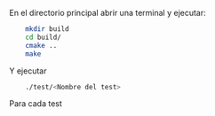 En el directorio principal abrir una terminal y ejecutar:

```bash
    mkdir build
    cd build/
    cmake ..
    make
```
Y ejecutar    
```bash
    ./test/<Nombre del test> 
```
Para cada test
